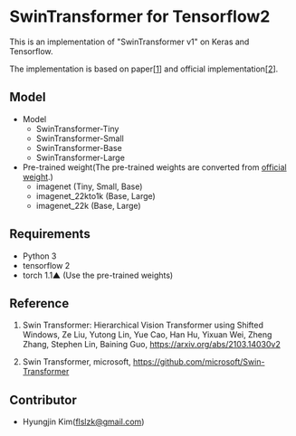 # SwinTransformer for Tensorflow2

This is an implementation of "SwinTransformer v1" on Keras and Tensorflow.

The implementation is based on paper[[1](https://arxiv.org/abs/2103.14030v2)] and official implementation[[2](https://github.com/microsoft/Swin-Transformer)].

## Model

- Model
  * SwinTransformer-Tiny
  * SwinTransformer-Small
  * SwinTransformer-Base
  * SwinTransformer-Large
- Pre-trained weight(The pre-trained weights are converted from [official weight](https://github.com/microsoft/Swin-Transformer).)
  * imagenet (Tiny, Small, Base)
  * imagenet_22kto1k (Base, Large)
  * imagenet_22k (Base, Large)

## Requirements

- Python 3
- tensorflow 2
- torch 1.1▲ (Use the pre-trained weights)

## Reference

 1. Swin Transformer: Hierarchical Vision Transformer using Shifted Windows,
    Ze Liu, Yutong Lin, Yue Cao, Han Hu, Yixuan Wei, Zheng Zhang, Stephen Lin, Baining Guo,
    https://arxiv.org/abs/2103.14030v2
   
 2. Swin Transformer,
    microsoft,
    https://github.com/microsoft/Swin-Transformer
   
## Contributor

 * Hyungjin Kim(flslzk@gmail.com)
